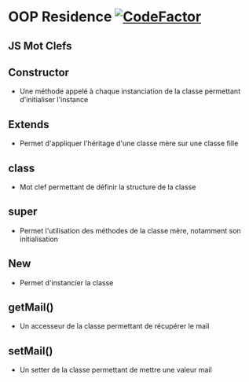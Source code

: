 # OOP Residence [![CodeFactor](https://www.codefactor.io/repository/github/sigmanificient/yb_js_oop_residence/badge)](https://www.codefactor.io/repository/github/sigmanificient/yb_js_oop_residence)
## JS Mot Clefs

## Constructor
- Une méthode appelé à chaque instanciation de la classe permettant d'initialiser l'instance

## Extends
- Permet d'appliquer l'héritage d'une classe mère sur une classe fille

## class
- Mot clef permettant de définir la structure de la classe

## super
- Permet l'utilisation des méthodes de la classe mère, notamment son initialisation

## New
- Permet d'instancier la classe

## getMail()
- Un accesseur de la classe permettant de récupérer le mail

## setMail()
- Un setter de la classe permettant de mettre une valeur mail
